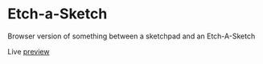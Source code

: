 # Etch-a-Sketch
Browser version of something between a sketchpad and an Etch-A-Sketch

Live [preview](https://monaxx.github.io/Etch-a-Sketch/)
